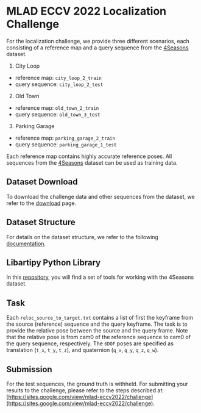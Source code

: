 # MLAD ECCV 2022 Localization Challenge

For the localization challenge, we provide three different scenarios, each consisting of a reference map and a query sequence from the [4Seasons](https://www.4seasons-dataset.com/) dataset. 

1. City Loop
  * reference map: `city_loop_2_train`
  * query sequence: `city_loop_2_test`
2. Old Town
  * reference map: `old_town_2_train`
  * query sequence: `old_town_3_test`
3. Parking Garage
  * reference map: `parking_garage_2_train`
  * query sequence: `parking_garage_1_test`

Each reference map contains highly accurate reference poses. All sequences from the [4Seasons](https://www.4seasons-dataset.com/) dataset can be used as training data.

## Dataset Download

To download the challenge data and other sequences from the dataset, we refer to the [download](https://www.4seasons-dataset.com/dataset) page.

## Dataset Structure

For details on the dataset structure, we refer to the following [documentation](https://www.4seasons-dataset.com/documentation).

## Libartipy Python Library

In this [repository](https://github.com/Artisense-ai/libartipy), you will find a set of tools for working with the 4Seasons dataset.

## Task

Each `reloc_source_to_target.txt` contains a list of first the keyframe from the source (reference) sequence and the query keyframe. The task is to provide the relative pose between the source and the query frame. Note that the relative pose is from cam0 of the reference sequence to cam0 of the query sequence, respectively. The `6DOF` poses are specified as translation (`t_x`, `t_y`, `t_z`), and quaternion (`q_x`, `q_y`, `q_z`, `q_w`).

## Submission

For the test sequences, the ground truth is withheld. For submitting your results to the challenge, please refer to the steps described at: [https://sites.google.com/view/mlad-eccv2022/challenge](https://sites.google.com/view/mlad-eccv2022/challenge).